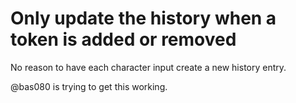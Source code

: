 # Only update the history when a token is added or removed

No reason to have each character input create a new history entry.

@bas080 is trying to get this working.
